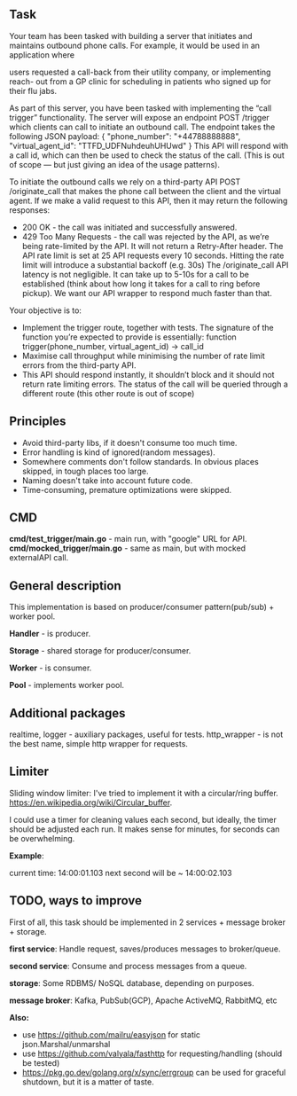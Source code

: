 ## Task
Your team has been tasked with building a server that initiates and maintains
outbound phone calls. For example, it would be used in an application where

users requested a call-back from their utility company, or implementing reach-
out from a GP clinic for scheduling in patients who signed up for their flu jabs.

As part of this server, you have been tasked with implementing the “call trigger”
functionality. The server will expose an endpoint
POST /trigger which clients can call to initiate an outbound call. The
endpoint takes the following JSON payload:
{
"phone_number": "+44788888888",
"virtual_agent_id": "TTFD_UDFNuhdeuhUHUwd"
}
This API will respond with a call id, which can then be used to check the status
of the call. (This is
out of scope — but just giving an idea of the usage patterns).

To initiate the outbound calls we rely on a third-party API POST /originate_call
that makes the phone call between the client and the virtual agent. If we make a
valid request to this API, then it may return the following responses:

* 200 OK - the call was initiated and successfully answered.
* 429 Too Many Requests - the call was rejected by the API, as we’re being
rate-limited by the API. It will not return a Retry-After header.
The API rate limit is set at 25 API requests every 10 seconds.
Hitting the rate limit will introduce a substantial backoff (e.g. 30s)
The /originate_call API latency is not negligible. It can take up to 5-10s for a
call to be established (think about how long it takes for a call to ring before
pickup). We want our API wrapper to respond much faster than that.

Your objective is to:

* Implement the trigger route, together with tests. The signature of
the function you’re expected to provide is essentially:
function trigger(phone_number, virtual_agent_id) → call_id
* Maximise call throughput while minimising the number of rate limit
errors from the third-party API.
* This API should respond instantly, it shouldn’t block and it should
not return rate limiting errors. The status of the call will be queried
through a different route (this other route is out of scope)

## Principles
* Avoid third-party libs, if it doesn't consume too much time.
* Error handling is kind of ignored(random messages).
* Somewhere comments don't follow standards. In obvious places skipped, in tough places too large.
* Naming doesn't take into account future code.
* Time-consuming, premature optimizations were skipped.


## CMD
**cmd/test_trigger/main.go** - main run, with "google" URL for API.
**cmd/mocked_trigger/main.go** - same as main, but with mocked externalAPI call.

## General description
This implementation is based on producer/consumer pattern(pub/sub) + worker pool.

**Handler** - is producer.

**Storage** - shared storage for producer/consumer.

**Worker** - is consumer.

**Pool** - implements worker pool.


## Additional packages
realtime, logger - auxiliary packages, useful for tests.
http_wrapper - is not the best name, simple http wrapper for requests.

## Limiter
Sliding window limiter: I've tried to implement it with a circular/ring buffer. 
https://en.wikipedia.org/wiki/Circular_buffer.

I could use a timer for cleaning values each second, but ideally, the timer should be adjusted each run.
It makes sense for minutes, for seconds can be overwhelming. 

**Example**:

current time: 14:00:01.103
next second will be ~ 14:00:02.103


## TODO, ways to improve
First of all, this task should be implemented in 2 services + message broker + storage.

**first service**: Handle request, saves/produces messages to broker/queue.

**second service**: Consume and process messages from a queue.

**storage**: Some RDBMS/ NoSQL database, depending on purposes.

**message broker**: Kafka, PubSub(GCP), Apache ActiveMQ, RabbitMQ, etc

**Also:**
* use https://github.com/mailru/easyjson for static json.Marshal/unmarshal 
* use https://github.com/valyala/fasthttp for requesting/handling (should be tested)
* https://pkg.go.dev/golang.org/x/sync/errgroup can be used for graceful shutdown, but it is a matter of taste.



